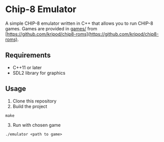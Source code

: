 # Chip-8 Emulator
A simple CHIP-8 emulator written in C++ that allows you to run CHIP-8 games. Games are provided in [games/](games/) from [https://github.com/kripod/chip8-roms](https://github.com/kripod/chip8-roms).

## Requirements
- C++11 or later
- SDL2 library for graphics

## Usage
1. Clone this repository
2. Build the project
```
make
```
3. Run with chosen game
```
./emulator <path to game>
```